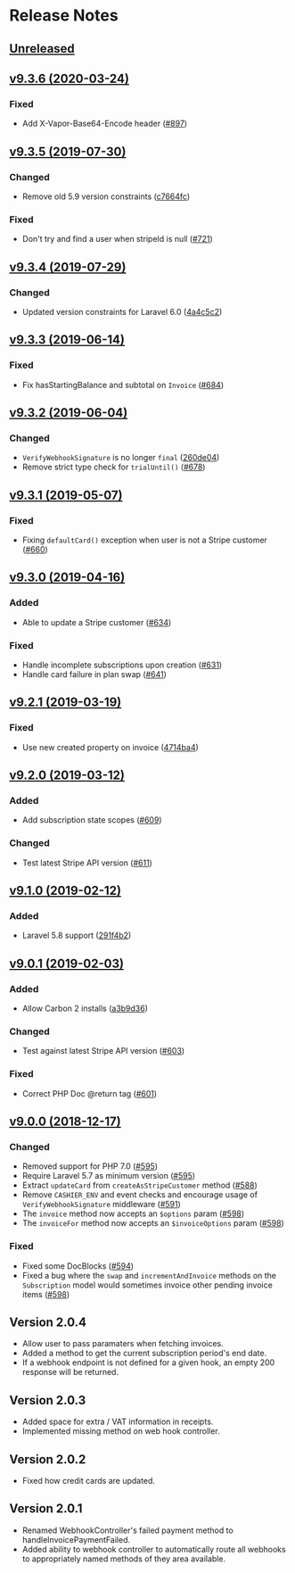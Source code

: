 # Release Notes

## [Unreleased](https://github.com/laravel/cashier/compare/v9.3.6...9.0)


## [v9.3.6 (2020-03-24)](https://github.com/laravel/cashier/compare/v9.3.5...v9.3.6)

### Fixed
- Add X-Vapor-Base64-Encode header ([#897](https://github.com/laravel/cashier/pull/897))


## [v9.3.5 (2019-07-30)](https://github.com/laravel/cashier/compare/v9.3.4...v9.3.5)

### Changed
- Remove old 5.9 version constraints ([c7664fc](https://github.com/laravel/cashier/commit/c7664fc90d0310d6fa3a52bec45e94868bff995d))

### Fixed
- Don't try and find a user when stripeId is null ([#721](https://github.com/laravel/cashier/pull/721))


## [v9.3.4 (2019-07-29)](https://github.com/laravel/cashier/compare/v9.3.3...v9.3.4)

### Changed
- Updated version constraints for Laravel 6.0 ([4a4c5c2](https://github.com/laravel/cashier/commit/4a4c5c226bb98aa0726f57bb5970115d3eaab377))


## [v9.3.3 (2019-06-14)](https://github.com/laravel/cashier/compare/v9.3.2...v9.3.3)

### Fixed
- Fix hasStartingBalance and subtotal on `Invoice` ([#684](https://github.com/laravel/cashier/pull/684))


## [v9.3.2 (2019-06-04)](https://github.com/laravel/cashier/compare/v9.3.1...v9.3.2)

### Changed
- `VerifyWebhookSignature` is no longer `final` ([260de04](https://github.com/laravel/cashier/commit/260de0458fc76708f90eb955ddddef0ee6d68798))
- Remove strict type check for `trialUntil()` ([#678](https://github.com/laravel/cashier/pull/678))


## [v9.3.1 (2019-05-07)](https://github.com/laravel/cashier/compare/v9.3.0...v9.3.1)

### Fixed
- Fixing `defaultCard()` exception when user is not a Stripe customer ([#660](https://github.com/laravel/cashier/pull/660))


## [v9.3.0 (2019-04-16)](https://github.com/laravel/cashier/compare/v9.2.1...v9.3.0)

### Added
- Able to update a Stripe customer ([#634](https://github.com/laravel/cashier/pull/634))

### Fixed
- Handle incomplete subscriptions upon creation ([#631](https://github.com/laravel/cashier/pull/631))
- Handle card failure in plan swap ([#641](https://github.com/laravel/cashier/pull/641))


## [v9.2.1 (2019-03-19)](https://github.com/laravel/cashier/compare/v9.2.0...v9.2.1)

### Fixed
- Use new created property on invoice ([4714ba4](https://github.com/laravel/cashier/commit/4714ba4ad909092a61bfe2d0704b3fce6070ed5b))


## [v9.2.0 (2019-03-12)](https://github.com/laravel/cashier/compare/v9.1.0...v9.2.0)

### Added
- Add subscription state scopes ([#609](https://github.com/laravel/cashier/pull/609))

### Changed
- Test latest Stripe API version ([#611](https://github.com/laravel/cashier/pull/611))


## [v9.1.0 (2019-02-12)](https://github.com/laravel/cashier/compare/v9.0.1...v9.1.0)

### Added
- Laravel 5.8 support ([291f4b2](https://github.com/laravel/cashier/commit/291f4b217ddbbd8a641072d8476fb11805b9801f))


## [v9.0.1 (2019-02-03)](https://github.com/laravel/cashier/compare/v9.0.0...v9.0.1)

### Added
- Allow Carbon 2 installs ([a3b9d36](https://github.com/laravel/cashier/commit/a3b9d3688e21d3d9d3ae72ef58db585c80d96fa3))

### Changed
- Test against latest Stripe API version ([#603](https://github.com/laravel/cashier/pull/603))

### Fixed
- Correct PHP Doc @return tag ([#601](https://github.com/laravel/cashier/pull/601))


## [v9.0.0 (2018-12-17)](https://github.com/laravel/cashier/compare/v8.0.1...v9.0.0)

### Changed
- Removed support for PHP 7.0 ([#595](https://github.com/laravel/cashier/pull/595))
- Require Laravel 5.7 as minimum version ([#595](https://github.com/laravel/cashier/pull/595))
- Extract `updateCard` from `createAsStripeCustomer` method ([#588](https://github.com/laravel/cashier/pull/588))
- Remove `CASHIER_ENV` and event checks and encourage usage of `VerifyWebhookSignature` middleware ([#591](https://github.com/laravel/cashier/pull/591))
- The `invoice` method now accepts an `$options` param ([#598](https://github.com/laravel/cashier/pull/598))
- The `invoiceFor` method now accepts an `$invoiceOptions` param ([#598](https://github.com/laravel/cashier/pull/598))

### Fixed
- Fixed some DocBlocks ([#594](https://github.com/laravel/cashier/pull/594))
- Fixed a bug where the `swap` and `incrementAndInvoice` methods on the `Subscription` model would sometimes invoice other pending invoice items ([#598](https://github.com/laravel/cashier/pull/598))


## Version 2.0.4

- Allow user to pass paramaters when fetching invoices.
- Added a method to get the current subscription period's end date.
- If a webhook endpoint is not defined for a given hook, an empty 200 response will be returned.


## Version 2.0.3

- Added space for extra / VAT information in receipts.
- Implemented missing method on web hook controller.


## Version 2.0.2

- Fixed how credit cards are updated.


## Version 2.0.1

- Renamed WebhookController's failed payment method to handleInvoicePaymentFailed.
- Added ability to webhook controller to automatically route all webhooks to appropriately named methods of they area available.
